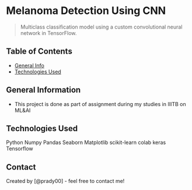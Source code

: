 # Melanoma Detection Using CNN
> Multiclass classification model using a custom convolutional neural network in TensorFlow. 


## Table of Contents
* [General Info](#general-information)
* [Technologies Used](#technologies-used)

<!-- You can include any other section that is pertinent to your problem -->

## General Information
- This project is done as part of assignment during my studies in IIITB on ML&AI 


## Technologies Used
Python
Numpy
Pandas
Seaborn
Matplotlib
scikit-learn
colab
keras
Tensorflow

<!-- As the libraries versions keep on changing, it is recommended to mention the version of library used in this project -->


## Contact
Created by [@prady00] - feel free to contact me!


<!-- Optional -->
<!-- ## License -->
<!-- This project is open source and available under the [... License](). -->

<!-- You don't have to include all sections - just the one's relevant to your project -->
